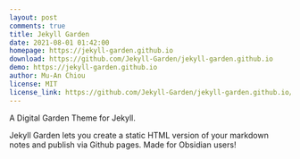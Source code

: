 ```yaml
---
layout: post
comments: true
title: Jekyll Garden
date: 2021-08-01 01:42:00
homepage: https://jekyll-garden.github.io
download: https://github.com/Jekyll-Garden/jekyll-garden.github.io
demo: https://jekyll-garden.github.io
author: Mu-An Chiou
license: MIT
license_link: https://github.com/Jekyll-Garden/jekyll-garden.github.io/LICENSE
---
```


A Digital Garden Theme for Jekyll.

Jekyll Garden lets you create a static HTML version of your markdown notes and publish via Github pages.
Made for Obsidian users!
